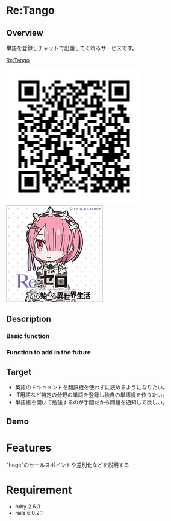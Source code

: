 Re:Tango
====

## Overview
単語を登録しチャットで出題してくれるサービスです。

[Re:Tango](https://retango.tokyo)

![](./app/assets/images/qrcode.png)
![](./app/assets/images/ram.jpg)

## Description

### Basic function

### Function to add in the future

## Target

- 英語のドキュメントを翻訳機を使わずに読めるようになりたい。
- IT用語など特定の分野の単語を登録し独自の単語帳を作りたい。
- 単語帳を開いて勉強するのが手間だから問題を通知して欲しい。

## Demo

# Features

"hoge"のセールスポイントや差別化などを説明する

# Requirement

* ruby 2.6.3
* rails 6.0.2.1
